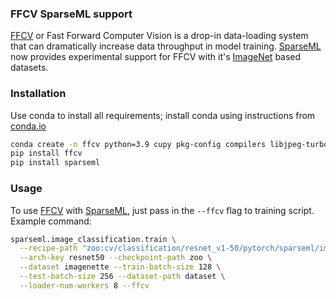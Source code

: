 ### FFCV SparseML support

[FFCV] or Fast Forward Computer Vision is a drop-in data-loading system that 
can dramatically increase data throughput in model training. [SparseML] now 
provides experimental support for FFCV with it's [ImageNet] based datasets.

### Installation

Use conda to install all requirements; install conda using instructions from
[conda.io](https://docs.conda.io/projects/conda/en/latest/user-guide/install/index.html)

```bash
conda create -n ffcv python=3.9 cupy pkg-config compilers libjpeg-turbo opencv pytorch torchvision cudatoolkit=11.3 numba -c pytorch -c conda-forge && conda activate ffcv
pip install ffcv
pip install sparseml
```

### Usage

To use [FFCV] with [SparseML], just pass in the `--ffcv` flag to training script.
Example command:
```bash
sparseml.image_classification.train \
  --recipe-path "zoo:cv/classification/resnet_v1-50/pytorch/sparseml/imagenet/pruned95-none?recipe_type=original" \
  --arch-key resnet50 --checkpoint-path zoo \
  --dataset imagenette --train-batch-size 128 \
  --test-batch-size 256 --dataset-path dataset \
  --loader-num-workers 8 --ffcv
```



[FFCV]: https://ffcv.io/
[SparseML]: https://github.com/neuralmagic/sparseml
[ImageNet]: https://www.image-net.org/